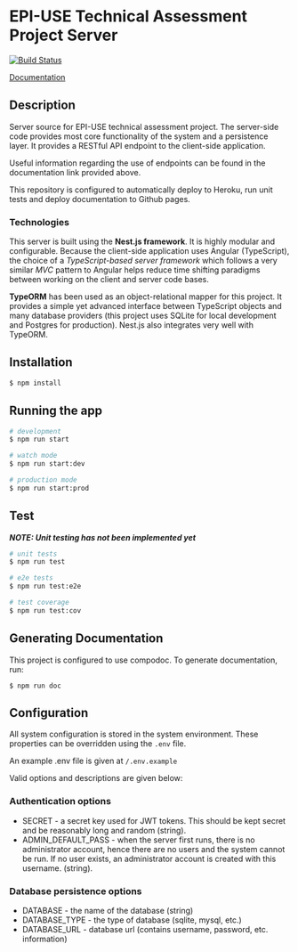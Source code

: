 # EPI-USE Technical Assessment Project Server

[![Build Status](https://travis-ci.com/EvansMatthew97/epi-use-assessment-server.svg?branch=master)](https://travis-ci.com/EvansMatthew97/epi-use-assessment-server)

<a href="https://evansmatthew97.github.io/epi-use-assessment-server/" target="_blank">Documentation</a>

## Description
Server source for EPI-USE technical assessment project. The server-side code provides most core functionality of the system and a persistence layer. It provides a RESTful API endpoint to the client-side application.

Useful information regarding the use of endpoints can be found in the documentation link provided above.

This repository is configured to automatically deploy to Heroku, run unit tests and deploy documentation to Github pages.


### Technologies
This server is built using the **Nest.js framework**. It is highly modular and configurable. Because the client-side application uses Angular (TypeScript), the choice of a *TypeScript-based server framework* which follows a very similar *MVC* pattern to Angular helps reduce time shifting paradigms between working on the  client and server code bases.

**TypeORM** has been used as an object-relational mapper for this project. It provides a simple yet advanced interface between TypeScript objects and many database providers (this project uses SQLite for local development and Postgres for production). Nest.js also integrates very well with TypeORM.


## Installation

```bash
$ npm install
```

## Running the app

```bash
# development
$ npm run start

# watch mode
$ npm run start:dev

# production mode
$ npm run start:prod
```

## Test

***NOTE: Unit testing has not been implemented yet***

```bash
# unit tests
$ npm run test

# e2e tests
$ npm run test:e2e

# test coverage
$ npm run test:cov
```

## Generating Documentation

This project is configured to use compodoc.
To generate documentation, run:

```
$ npm run doc
```

## Configuration

All system configuration is stored in the system environment.
These properties can be overridden using the `.env` file.

An example .env file is given at `/.env.example`

Valid options and descriptions are given below:

### Authentication options

- SECRET - a secret key used for JWT tokens. This should be kept secret and be reasonably long and random (string).
- ADMIN_DEFAULT_PASS - when the server first runs, there is no administrator account, hence there are no users and the system cannot be run. If no user exists, an administrator account is created with this username. (string).

### Database persistence options

- DATABASE - the name of the database (string)
- DATABASE_TYPE - the type of database (sqlite, mysql, etc.)
- DATABASE_URL - database url (contains username, password, etc. information)
